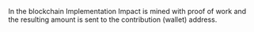 In the blockchain Implementation Impact is mined with proof of work and the resulting amount is sent to the contribution (wallet) address.